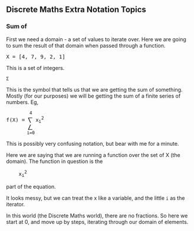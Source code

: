 
## Discrete Maths Extra Notation Topics

### Sum of

First we need a domain - a set of values to iterate over. Here we are going to sum the result of that domain when passed through a function.

<pre>
X = [4, 7, 9, 2, 1]
</pre>
This is a set of integers.

```Σ``` 

This is the symbol that tells us that we are getting the sum of something. Mostly (for our purposes) we will be getting the sum of a finite series of numbers. Eg, 
<pre>
<sub>         4</sub>
f(X) = ⎲ x<sub>i</sub><sup>2</sup>
       ⎳
<sup>        i=0</sup>
</pre>

This is possibly very confusing notation, but bear with me for a minute.

Here we are saying that we are running a function over the set of X (the domain). The function in question is the 
<pre>
    x<sub>i</sub><sup>2</sup>
</pre>
part of the equation.

It looks messy, but we can treat the x like a variable, and the little ```i``` as the iterator. 

In this world (the Discrete Maths world), there are no fractions. So here we start at 0, and move up by steps, iterating through our domain of elements.